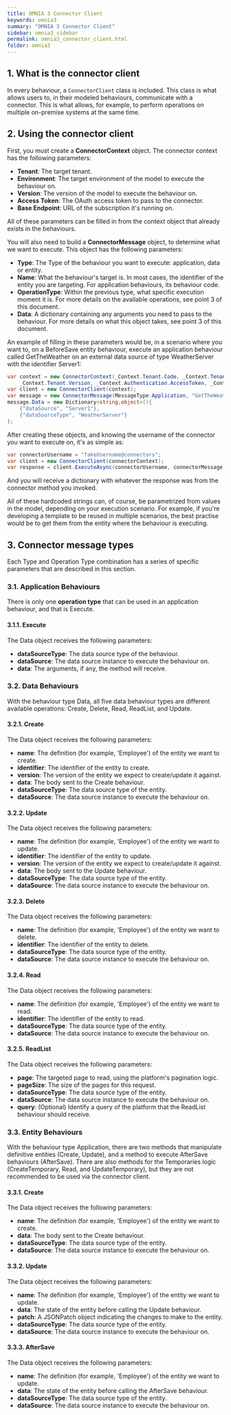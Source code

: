 ```yaml
---
title: OMNIA 3 Connector Client
keywords: omnia3
summary: "OMNIA 3 Connector Client"
sidebar: omnia3_sidebar
permalink: omnia3_connector_client.html
folder: omnia3
---
```


## 1. What is the connector client
In every behaviour, a ```ConnectorClient``` class is included. This class is what allows users to, in their modeled behaviours, communicate with a connector. This is what allows, for example, to perform operations on multiple on-premise systems at the same time.

## 2. Using the connector client

First, you must create a **ConnectorContext** object. The connector context has the following parameters:
- **Tenant**: The target tenant.
- **Environment**: The target environment of the model to execute the behaviour on.
- **Version**: The version of the model to execute the behaviour on.
- **Access Token**: The OAuth access token to pass to the connector.
- **Base Endpoint**: URL of the subscription it's running on.

All of these parameters can be filled in from the context object that already exists in the behaviours.

You will also need to build a **ConnectorMessage** object, to determine what we want to execute. This object has the following parameters:
- **Type**: The Type of the behaviour you want to execute: application, data or entity.
- **Name**: What the behaviour's target is. In most cases, the identifier of the entity you are targeting. For application behaviours, its behaviour code.
- **OperationType**: Within the previous type, what specific execution moment it is. For more details on the available operations, see point 3 of this document.
- **Data**: A dictionary containing any arguments you need to pass to the behaviour. For more details on what this object takes, see point 3 of this document.

An example of filling in these parameters would be, in a scenario where you want to, on a BeforeSave entity behaviour, execute an application behaviour called GetTheWeather on an external data source of type WeatherServer with the identifier Server1:

```csharp
var context = new ConnectorContext(_Context.Tenant.Code, _Context.Tenant.EnvironmentCode,
    _Context.Tenant.Version, _Context.Authentication.AccessToken, _Context.Tenant.BaseEndpoint);
var client = new ConnectorClient(context);
var message = new ConnectorMessage(MessageType.Application, "GetTheWeather", OperationType.Execute);
message.Data = new Dictionary<string,object>(){
    {"dataSource", "Server1"},
    {"dataSourceType", "WeatherServer"}
};
```

After creating these objects, and knowing the username of the connector you want to execute on, it's as simple as:
```csharp
var connectorUsername = "fakeUsername@connectors";
var client = new ConnectorClient(connectorContext);
var response = client.ExecuteAsync(connectorUsername, connectorMessage);
```
And you will receive a dictionary with whatever the response was from the connector method you invoked.

All of these hardcoded strings can, of course, be parametrized from values in the model, depending on your execution scenario. For example, if you're developing a template to be reused in multiple scenarios, the best practise would be to get them from the entity where the behaviour is executing.

## 3. Connector message types
Each Type and Operation Type combination has a series of specific parameters that are described in this section.

### 3.1. Application Behaviours
There is only one **operation type** that can be used in an application behaviour, and that is Execute.

#### 3.1.1. Execute
The Data object receives the following parameters:
- **dataSourceType**: The data source type of the behaviour.
- **dataSource**: The data source instance to execute the behaviour on.
- **data**: The arguments, if any, the method will receive.

### 3.2. Data Behaviours
With the behaviour type Data, all five data behaviour types are different available operations: Create, Delete, Read, ReadList, and Update.

#### 3.2.1. Create
The Data object receives the following parameters:
- **name**: The definition (for example, 'Employee') of the entity we want to create.
- **identifier**: The identifier of the entity to create.
- **version**: The version of the entity we expect to create/update it against.
- **data**: The body sent to the Create behaviour.
- **dataSourceType**: The data source type of the entity.
- **dataSource**: The data source instance to execute the behaviour on.

#### 3.2.2. Update
The Data object receives the following parameters:
- **name**: The definition (for example, 'Employee') of the entity we want to update.
- **identifier**: The identifier of the entity to update.
- **version**: The version of the entity we expect to create/update it against.
- **data**: The body sent to the Update behaviour.
- **dataSourceType**: The data source type of the entity.
- **dataSource**: The data source instance to execute the behaviour on.

#### 3.2.3. Delete
The Data object receives the following parameters:
- **name**: The definition (for example, 'Employee') of the entity we want to delete.
- **identifier**: The identifier of the entity to delete.
- **dataSourceType**: The data source type of the entity.
- **dataSource**: The data source instance to execute the behaviour on.

#### 3.2.4. Read
The Data object receives the following parameters:
- **name**: The definition (for example, 'Employee') of the entity we want to read.
- **identifier**: The identifier of the entity to read.
- **dataSourceType**: The data source type of the entity.
- **dataSource**: The data source instance to execute the behaviour on.

#### 3.2.5. ReadList
The Data object receives the following parameters:
- **page**: The targeted page to read, using the platform's pagination logic.
- **pageSize**: The size of the pages for this request.
- **dataSourceType**: The data source type of the entity.
- **dataSource**: The data source instance to execute the behaviour on.
- **query**: (Optional) Identify a query of the platform that the ReadList behaviour should receive.

### 3.3. Entity Behaviours
With the behaviour type Application, there are two methods that manipulate definitive entities (Create, Update), and a method to execute AfterSave behaviours (AfterSave). There are also methods for the Temporaries logic (CreateTemporary, Read, and UpdateTemporary), but they are not recommended to be used via the connector client.

#### 3.3.1. Create
The Data object receives the following parameters:
- **name**: The definition (for example, 'Employee') of the entity we want to create.
- **data**: The body sent to the Create behaviour.
- **dataSourceType**: The data source type of the entity.
- **dataSource**: The data source instance to execute the behaviour on.

#### 3.3.2. Update
The Data object receives the following parameters:
- **name**: The definition (for example, 'Employee') of the entity we want to update.
- **data**: The state of the entity before calling the Update behaviour.
- **patch**: A JSONPatch object indicating the changes to make to the entity.
- **dataSourceType**: The data source type of the entity.
- **dataSource**: The data source instance to execute the behaviour on.

#### 3.3.3. AfterSave
The Data object receives the following parameters:
- **name**: The definition (for example, 'Employee') of the entity we want to update.
- **data**: The state of the entity before calling the AfterSave behaviour.
- **dataSourceType**: The data source type of the entity.
- **dataSource**: The data source instance to execute the behaviour on.
